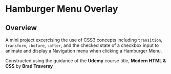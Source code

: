 # Hamburger Menu Overlay

## Overview
A mini project excercising the use of CSS3 concepts including `transition`, `transform`, `:before`, `:after`, and the checked state of a checkbox input to animate and display a Navigation menu when clicking a Hamburger Menu.

Constructed using the guidance of the **Udemy** course title, **Modern HTML & CSS** by **Brad Traversy**
